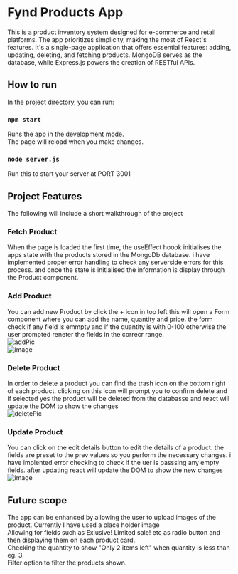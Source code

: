 # Fynd Products App

This is a product inventory system designed for e-commerce and retail platforms. The app prioritizes simplicity, making the most of React's features. It's a single-page application that offers essential features: adding, updating, deleting, and fetching products. MongoDB serves as the database, while Express.js powers the creation of RESTful APIs. 

## How to run

In the project directory, you can run:

### `npm start`

Runs the app in the development mode.\
The page will reload when you make changes.

### `node server.js`

Run this to start your server at PORT 3001

## Project Features

The following will include a short walkthrough of the project

### Fetch Product
When the page is loaded the first time, the useEffect hoook initialises the apps state with the products stored in the MongoDb database. i have implemented proper error handling to check any serverside errors for this process. and once the state is initialised the information is display through the Product component.

### Add Product
You can add new Product by click the + icon in top left
this will open a Form component where you can add the name, quantity and price.
the form check if any field is emmpty and if the quantity is with 0-100 otherwise the user prompted reneter the fields in the correcr range.\
![addPic](https://github.com/gauravsidana241/Fynd-Products-App/assets/92263871/8b09def0-a51f-4ead-bb9d-3aaf7efb1a92)\
![image](https://github.com/gauravsidana241/Fynd-Products-App/assets/92263871/46c673c0-9dad-49b2-9ec6-6ffb39ee7c2a)

### Delete Product
In order to delete a product you can find the trash icon on the bottom right of each product. clicking on this icon will prompt you to confirm delete and if selected yes the product will be deleted from the databasse and react will update the DOM to show the changes\
![deletePic](https://github.com/gauravsidana241/Fynd-Products-App/assets/92263871/e946a6e8-1936-4627-9e8c-a1738421d388)

### Update Product
You can click on the edit details button to edit the details of a product. the fields are preset to the prev values so you perform the necessary changes. i have implented error checking to check if the uer is passsing any empty fields. after updating react will update the DOM to show the new changes\
![image](https://github.com/gauravsidana241/Fynd-Products-App/assets/92263871/48918799-97fd-4f11-9019-ba4202f14338)

## Future scope
The app can be enhanced by allowing the user to upload images of the product. Currently I have used a place holder image\
Allowing for fields such as Exlusive! Limited sale! etc as radio button and then displaying them on each product card.\
Checking the quantity to show "Only 2 items left" when quantity is less than eg. 3.\
Filter option to filter the products shown.
